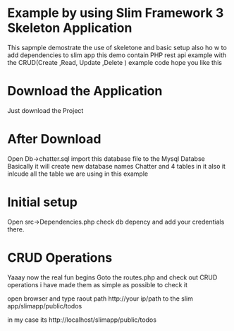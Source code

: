# Example by using Slim Framework 3 Skeleton Application

This sapmple demostrate the use of skeletone and basic setup also ho w to add dependencies to slim app 
this demo contain PHP rest api example with the CRUD(Create ,Read, Update ,Delete ) example code hope you like this

# Download the Application
Just download the Project 

# After Download
Open Db->chatter.sql  import this database file to the Mysql Databse 
Basically it will create new database names Chatter and 4 tables in it also it inlcude all the table we are using in this example 

# Initial setup 
Open src->Dependencies.php check db depency and add your credentials there.

# CRUD Operations
Yaaay now the real fun begins
Goto the routes.php  and check out CRUD operations i have made them as simple as possible 
to check it 

open browser and type raout path http://your ip/path to the slim app/slimapp/public/todos

in my case its 
http://localhost/slimapp/public/todos



